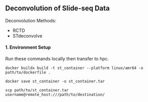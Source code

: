 ## Deconvolution of Slide-seq Data

Deconvolution Methods:
- RCTD
- STdeconvolve

#### 1. Environment Setup
Run these commands locally then transfer to hpc.

```
docker buildx build -t st_container --platform linux/amr64 -o path/to/dockerfile .
```

```
docker save st_container -o st_container.tar
```

```
scp path/to/st_container.tar username@remote_host:///path/to/destination/
```
